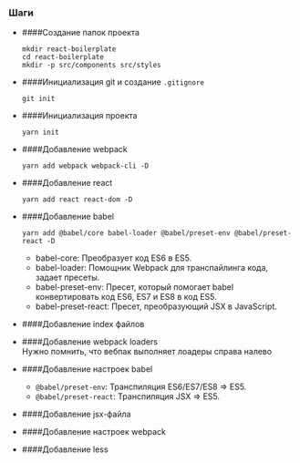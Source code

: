 ### Шаги

* ####Создание папок проекта
    ```
    mkdir react-boilerplate
    cd react-boilerplate
    mkdir -p src/components src/styles
    ```

* ####Инициализация git и создание `.gitignore`
    ```
    git init
    ```

* ####Инициализация проекта
    ```
    yarn init
    ```

* ####Добавление webpack
    ```
    yarn add webpack webpack-cli -D
    ```

* ####Добавление react
    ```
    yarn add react react-dom -D
    ```

* ####Добавление babel
    ```
    yarn add @babel/core babel-loader @babel/preset-env @babel/preset-react -D
    ```
    * babel-core: Преобразует код ES6 в ES5.  
    * babel-loader: Помощник Webpack для транспайлинга кода, задает пресеты.  
    * babel-preset-env: Пресет, который помогает babel конвертировать код ES6, ES7 и ES8 в код ES5.  
    * babel-preset-react: Пресет, преобразующий JSX в JavaScript.  


* ####Добавление index файлов

* ####Добавление webpack loaders  
    Нужно помнить, что вебпак выполняет лоадеры справа налево

* ####Добавление настроек babel  
    * `@babel/preset-env`: Транспиляция ES6/ES7/ES8 => ES5.
    * `@babel/preset-react`: Транспиляция JSX => ES5.

* ####Добавление jsx-файла

* ####Добавление настроек webpack

* ####Добавление less
